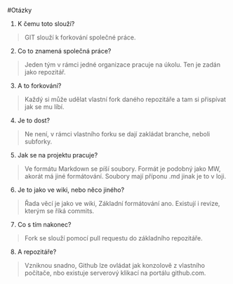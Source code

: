 #Otázky

1. K čemu toto slouží?
> GIT slouží k forkování společné práce. 

2. Co to znamená společná práce?
> Jeden tým v rámci jedné organizace pracuje na úkolu. Ten je zadán jako repozitář.

3. A to forkování?
> Každý si může udělat vlastní fork daného repozitáře a tam si přispívat jak se mu líbí.

4. Je to dost?
> Ne není, v rámci vlastního forku se dají zakládat branche, neboli subforky.

5. Jak se na projektu pracuje?
> Ve formátu Markdown se píší soubory. Formát je podobný jako MW, akorát má jiné formátování. Soubory mají příponu .md jinak je to v loji.

6. Je to jako ve wiki, nebo něco jiného?
> Řada věcí je jako ve wiki, Základní formátování ano. Existují i revize, kterým se říká commits.

7. Co s tím nakonec?
> Fork se slouží pomocí pull requestu do základního repozitáře.

8. A repozitáře?
> Vzniknou snadno, Github lze ovládat jak konzolově z vlastního počítače, nbo existuje serverový klikací na portálu github.com. 

